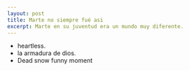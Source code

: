 ```yaml
---
layout: post
title: Marte no siempre fué asi
excerpt: Marte en su juventud era un mundo muy diferente.
---
```


- heartless.
- la armadura de dios.
- Dead snow funny moment